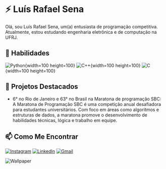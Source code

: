# ⚡ Luís Rafael Sena

Olá, sou Luís Rafael Sena, um(a) entusiasta de programação competitiva. Atualmente, estou estudando engenharia eletrônica e de computação na UFRJ.

## 🚀 Habilidades

![Python](https://user-images.githubusercontent.com/25181517/183423507-c056a6f9-1ba8-4312-a350-19bcbc5a8697.png){width=100 height=100}
![C++](https://user-images.githubusercontent.com/25181517/192106073-90fffafe-3562-4ff9-a37e-c77a2da0ff58.png){width=100 height=100}
![C](https://user-images.githubusercontent.com/25181517/192106070-46255bcf-65e6-4c6b-a296-bf8d0d8fb2a7.png){width=100 height=100}

## 🌟 Projetos Destacados

- 6° no Rio de Janeiro e 63° no Brasil na Maratona de programação SBC: A Maratona de Programação SBC é uma competição anual desafiadora para estudantes universitários. Com foco em áreas como algoritmos e estruturas de dados, a maratona promove o desenvolvimento de habilidades técnicas, lógica e trabalho em equipe.

## 📫 Como Me Encontrar

[![Instagram](https://camo.githubusercontent.com/acaa286597b43c96dc02b69b90de15a65c52063e31835b763a061cc815f64bac/68747470733a2f2f696d672e736869656c64732e696f2f62616467652f2d496e7374616772616d2d2532334534343035463f7374796c653d666f722d7468652d6261646765266c6f676f3d696e7374616772616d266c6f676f436f6c6f723d7768697465)](https://www.instagram.com/luisrafaelsna/?hl=pt-br) [![LinkedIn](https://camo.githubusercontent.com/c00f87aeebbec37f3ee0857cc4c20b21fefde8a96caf4744383ebfe44a47fe3f/68747470733a2f2f696d672e736869656c64732e696f2f62616467652f2d4c696e6b6564496e2d2532333030373742353f7374796c653d666f722d7468652d6261646765266c6f676f3d6c696e6b6564696e266c6f676f436f6c6f723d7768697465)]((https://www.linkedin.com/in/lu%C3%ADs-rafael-sena-4472982a3/)) [![Gmail](https://camo.githubusercontent.com/927d6b3961fa048ff7303daf291cb5869dfa25018997cf8c1373c2f6a85b1458/68747470733a2f2f696d672e736869656c64732e696f2f62616467652f2d476d61696c2d2532333333333f7374796c653d666f722d7468652d6261646765266c6f676f3d676d61696c266c6f676f436f6c6f723d7768697465)](luisrafaelsna@gmail.com)

![Wallpaper](https://i.pinimg.com/originals/63/dc/36/63dc368ec4c000526967e28678687cac.jpg)
